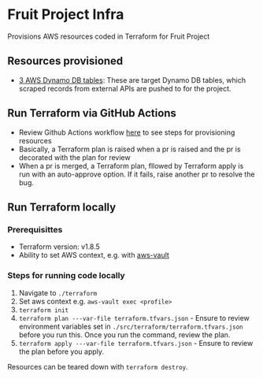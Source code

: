 # Fruit Project Infra

Provisions AWS resources coded in Terraform for Fruit Project

## Resources provisioned

- [3 AWS Dynamo DB tables](./terraform/modules/dynamo_db/main.tf): These are target Dynamo DB tables, which scraped records from external APIs are pushed to for the project.

## Run Terraform via GitHub Actions

- Review Github Actions workflow [here](.github/workflows/main_workflow.yml) to see steps for provisioning resources
- Basically, a Terraform plan is raised when a pr is raised and the pr is decorated with the plan for review
- When a pr is merged, a Terraform plan, fllowed by Terraform apply is run with an auto-approve option. If it fails, raise another pr to resolve the bug.

## Run Terraform locally

### Prerequisittes

- Terraform version: v1.8.5
- Ability to set AWS context, e.g. with [aws-vault](https://github.com/99designs/aws-vault)

### Steps for running code locally

1. Navigate to `./terraform`
2. Set aws context e.g. `aws-vault exec <profile>`
3. `terraform init`
4. `terraform plan ---var-file terraform.tfvars.json` - Ensure to review environment variables set in `./src/terraform/terraform.tfvars.json` before you run this. Once you run the command, review the plan.
5. `terraform apply ---var-file terraform.tfvars.json` - Ensure to review the plan before you apply.

Resources can be teared down with `terraform destroy`.
